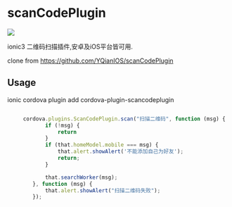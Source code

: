 # scanCodePlugin

[![](https://img.shields.io/npm/v/cordova-plugin-scancodeplugin.svg?style=flat-square)](https://www.npmjs.com/package/cordova-plugin-scancodeplugin)

ionic3 二维码扫描插件,安卓及iOS平台皆可用.

clone from https://github.com/YQianIOS/scanCodePlugin


## Usage

ionic cordova plugin add cordova-plugin-scancodeplugin

```ts

     cordova.plugins.ScanCodePlugin.scan("扫描二维码", function (msg) {
            if (!msg) {
                return
            }
            if (that.homeModel.mobile === msg) {
                that.alert.showAlert('不能添加自己为好友');
                return;
            }

            that.searchWorker(msg);
        }, function (msg) {
            that.alert.showAlert("扫描二维码失败");
        });


```